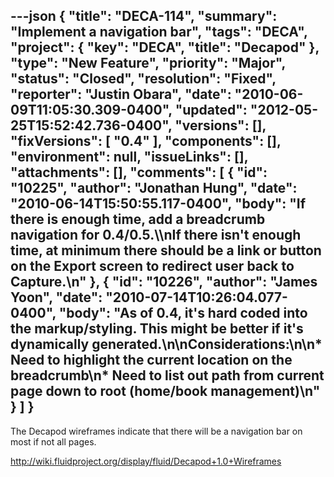 ---json
{
  "title": "DECA-114",
  "summary": "Implement a navigation bar",
  "tags": "DECA",
  "project": {
    "key": "DECA",
    "title": "Decapod"
  },
  "type": "New Feature",
  "priority": "Major",
  "status": "Closed",
  "resolution": "Fixed",
  "reporter": "Justin Obara",
  "date": "2010-06-09T11:05:30.309-0400",
  "updated": "2012-05-25T15:52:42.736-0400",
  "versions": [],
  "fixVersions": [
    "0.4"
  ],
  "components": [],
  "environment": null,
  "issueLinks": [],
  "attachments": [],
  "comments": [
    {
      "id": "10225",
      "author": "Jonathan Hung",
      "date": "2010-06-14T15:50:55.117-0400",
      "body": "If there is enough time, add a breadcrumb navigation for 0.4/0.5.\\\nIf there isn't enough time, at minimum there should be a link or button on the Export screen to redirect user back to Capture.\n"
    },
    {
      "id": "10226",
      "author": "James Yoon",
      "date": "2010-07-14T10:26:04.077-0400",
      "body": "As of 0.4, it's hard coded into the markup/styling. This might be better if it's dynamically generated.\n\nConsiderations:\n\n* Need to highlight the current location on the breadcrumb\n* Need to list out path from current page down to root (home/book management)\n"
    }
  ]
}
---
The Decapod wireframes indicate that there will be a navigation bar on most if not all pages.

<http://wiki.fluidproject.org/display/fluid/Decapod+1.0+Wireframes>

        